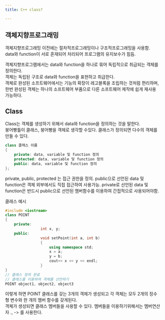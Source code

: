 ```yaml
---
title: C++ class?

---
```


## 객체지향프로그래밍
객체지향프로그래밍 이전에는 절차적프로그래밍이나 구조적프로그래밍을 사용함.  
data와 function이 서로 혼재되어 처리되어 프로그램의 유지보수가 힘듬.  

객체지향프로그램에서는 data와 function을 하나로 묶어 독립적으로 취급되는 객체를 정의한다.  
객체는 독립된 구조로 data와 function을 표현하고 취급한다.  
객체로 완성된 소프트웨어에서는 기능의 확장이 레고블록을 조립하는 것처럼 편리하며, 한번 완성된 객체는 하나의 소프트웨어 부품으로 다른 소프트웨어 제작에 쉽게 재사용 가능하다.  

## Class
Class는 객체를 생성하기 위해서 data와 function을 정의하는 것을 말한다.  
붕어빵틀이 클래스, 붕어빵을 객체로 생각할 수있다. 클래스가 정의되면 다수의 객체를 만들 수 있다.  

```cpp
class 클래스 이름
{
	private: data, variable 및 function 정의 
	protected: data, variable 및 function 정의 
	public: data, variable 및 function 정의 
};

```
private, public, protected 는 접근 권한을 정의.
public으로 선언된 data 및 function은 객체 외부에서도 직접 접근하여 사용가능.
private로 선언된 data 및 function은 반드시 public으로 선언된 멤버함수를 이용하여 간접적으로 사용되어야함.


클래스 예시
```cpp
#include <iostream>
class POINT
{
	private: 
				int x, y;
	public:
				void setPoint(int a, int b)
				{
					using namespace std;
					x = a;
					y = b;
					cout<< x << y << endl;
				}
}
// 클래스 정의 완료
// 클래스를 이용하여 객체를 선언하기
POINT object1, object2, object3
```
이렇게 하면 POINT 클래스를 갖는 3개의 객체가 생성되고 각 객체는 모두 2개의 정수형 변수와 한 개의 멤버 함수를 갖게된다.  
객체가 생성되면 클래스 멤버들을 사용할 수 있다. 멤버들을 이용하기위해서는 멤버연산자 ., -> 를 사용한다.  



